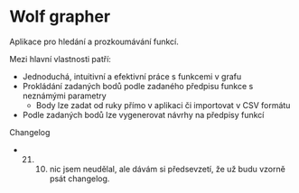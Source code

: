 Wolf grapher
============

Aplikace pro hledání a prozkoumávání funkcí.

Mezi hlavní vlastnosti patří:
* Jednoduchá, intuitivní a efektivní práce s funkcemi v grafu
* Prokládání zadaných bodů podle zadaného předpisu funkce s neznámými parametry
  * Body lze zadat od ruky přímo v aplikaci či importovat v CSV formátu
* Podle zadaných bodů lze vygenerovat návrhy na předpisy funkcí

Changelog
* 21. 10. nic jsem neudělal, ale dávám si předsevzetí, že už budu vzorně psát changelog.